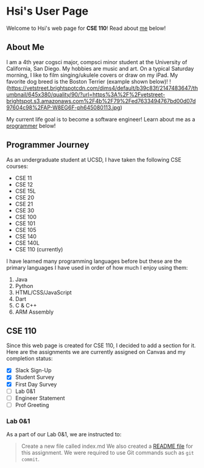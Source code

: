 # Hsi's User Page
Welcome to Hsi's web page for **CSE 110**! Read about [me](#about-me) below!

## About Me
I am a 4th year cogsci major, compsci minor student at the University of California, San Diego. My hobbies are music and art. On a typical Saturday morning, I like to film singing/ukulele covers or draw on my iPad. My favorite dog breed is the Boston Terrier (example shown below)! !(https://vetstreet.brightspotcdn.com/dims4/default/b39c83f/2147483647/thumbnail/645x380/quality/90/?url=https%3A%2F%2Fvetstreet-brightspot.s3.amazonaws.com%2F4b%2F79%2Fed7633494767bd00d07d97604c98%2FAP-W8EG6F-ph645080113.jpg)

My current life goal is to become a software engineer! Learn about me as a [programmer](#programmer-journey) below!

## Programmer Journey
As an undergraduate student at UCSD, I have taken the following CSE courses:
- CSE 11
- CSE 12
- CSE 15L
- CSE 20
- CSE 21
- CSE 30
- CSE 100
- CSE 101
- CSE 105
- CSE 140
- CSE 140L
- CSE 110 (currently)

I have learned many programming languages before but these are the primary languages I have used in order of how much I enjoy using them:
1. Java
2. Python
3. HTML/CSS/JavaScript
4. Dart
5. C & C++
6. ARM Assembly

## CSE 110
Since this web page is created for CSE 110, I decided to add a section for it. Here are the assignments we are currently assigned on Canvas and my completion status:
- [x] Slack Sign-Up
- [x] Student Survey
- [x] First Day Survey
- [ ] Lab 0&1
- [ ] Engineer Statement
- [ ] Prof Greeting

### Lab 0&1
As a part of our Lab 0&1, we are instructed to:
> Create a new file called index.md
We also created a [README file](README.md) for this assignment. We were required to use Git commands such as `git commit`.
